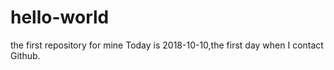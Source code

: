 # hello-world
the first repository for mine
Today is 2018-10-10,the first day when I contact Github.
